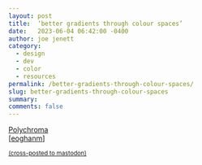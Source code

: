 ```yaml
---
layout: post
title:  ‘better gradients through colour spaces’
date:   2023-06-04 06:42:00 -0400
author: joe jenett
category:
  - design
  - dev
  - color
  - resources
permalink: /better-gradients-through-colour-spaces/
slug: better-gradients-through-colour-spaces
summary: 
comments: false
---
```

<a title="Polychroma" href="https://polychroma.app/">Polychroma</a><br>[<a title="eoghanm" href="https://pinboard.in/u:eoghanm">eoghanm</a>]

<a href="https://brid.gy/publish/mastodon"><small>(cross-posted to mastodon)</small></a>